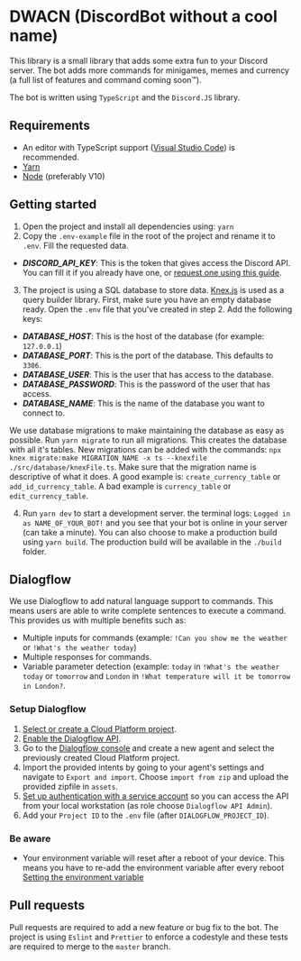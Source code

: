 # DWACN (DiscordBot without a cool name)

This library is a small library that adds some extra fun to your Discord server. The bot adds more commands for minigames, memes and currency (a full list of features and command coming soon™).

The bot is written using `TypeScript` and the `Discord.JS` library.

## Requirements

-   An editor with TypeScript support ([Visual Studio Code](https://code.visualstudio.com/)) is recommended.
-   [Yarn](https://classic.yarnpkg.com/en/docs/install/)
-   [Node](https://nodejs.org/en/download/) (preferably V10)

## Getting started

1. Open the project and install all dependencies using: `yarn`
2. Copy the `.env-example` file in the root of the project and rename it to `.env`. Fill the requested data.

-   **_DISCORD_API_KEY_**: This is the token that gives access the Discord API. You can fill it if you already have one, or [request one using this guide]().

3. The project is using a SQL database to store data. [Knex.js](http://knexjs.org/) is used as a query builder library. First, make sure you have an empty database ready. Open the `.env` file that you've created in step 2. Add the following keys:

-   **_DATABASE_HOST_**: This is the host of the database (for example: `127.0.0.1`)
-   **_DATABASE_PORT_**: This is the port of the database. This defaults to `3306`.
-   **_DATABASE_USER_**: This is the user that has access to the database.
-   **_DATABASE_PASSWORD_**: This is the password of the user that has access.
-   **_DATABASE_NAME_**: This is the name of the database you want to connect to.

We use database migrations to make maintaining the database as easy as possible. Run `yarn migrate` to run all migrations. This creates the database with all it's tables. New migrations can be added with the commands: `npx knex migrate:make MIGRATION_NAME -x ts --knexfile ./src/database/knexFile.ts`. Make sure that the migration name is descriptive of what it does. A good example is: `create_currency_table` or `add_id_currency_table`. A bad example is `currency_table` or `edit_currency_table`.

4. Run `yarn dev` to start a development server. the terminal logs: `Logged in as NAME_OF_YOUR_BOT!` and you see that your bot is online in your server (can take a minute). You can also choose to make a production build using `yarn build`. The production build will be available in the `./build` folder.

## Dialogflow

We use Dialogflow to add natural language support to commands. This means users are able to write complete sentences to execute a command. This provides us with multiple benefits such as:

-   Multiple inputs for commands (example: `!Can you show me the weather` or `!What's the weather today`)
-   Multiple responses for commands.
-   Variable parameter detection (example: `today` in `!What's the weather today` or `tomorrow` and `London` in `!What temperature will it be tomorrow in London?`.

### Setup Dialogflow

1.  [Select or create a Cloud Platform project](https://console.cloud.google.com/project).
2.  [Enable the Dialogflow API](https://console.cloud.google.com/flows/enableapi?apiid=dialogflow.googleapis.com).
3.  Go to the [Dialogflow console](https://dialogflow.cloud.google.com/) and create a new agent and select the previously created Cloud Platform project.
4.  Import the provided intents by going to your agent's settings and navigate to `Export and import`. Choose `import from zip` and upload the provided zipfile in `assets`.
5.  [Set up authentication with a service account](https://cloud.google.com/docs/authentication/getting-started) so you can access the API from your local workstation (as role choose `Dialogflow API Admin`).
6.  Add your `Project ID` to the `.env` file (after `DIALOGFLOW_PROJECT_ID`).

### Be aware

-   Your environment variable will reset after a reboot of your device. This means you have to re-add the environment variable after every reboot [Setting the environment variable](https://cloud.google.com/docs/authentication/getting-started#setting_the_environment_variable)

## Pull requests

Pull requests are required to add a new feature or bug fix to the bot. The project is using `Eslint` and `Prettier` to enforce a codestyle and these tests are required to merge to the `master` branch.
